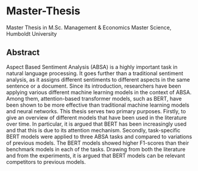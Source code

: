 # Master-Thesis
Master Thesis in M.Sc. Management &amp; Economics Master Science, Humboldt University

## Abstract
Aspect Based Sentiment Analysis (ABSA) is a highly important task in natural language processing. It goes further than a traditional sentiment analysis, as it assigns different sentiments to different aspects in the same sentence or a document. Since its introduction, researchers have been applying various different machine learning models in the context of ABSA. Among them, attention-based transformer models, such as BERT, have been shown to be more effective than  traditional machine learning models and neural networks. 
This thesis serves two primary purposes. Firstly, to give an overview of different models that have been used in the literature over time. In particular, it is argued that BERT has been increasingly used and that this is due to its attention mechanism. Secondly, task-specific BERT models were applied to three ABSA tasks and compared to variations of previous models. The BERT models showed higher F1-scores than their benchmark models in each of the tasks. Drawing from both the literature and from the experiments, it is argued that BERT models can be relevant competitors to previous models.
